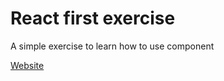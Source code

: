 # React first exercise

A simple exercise to learn how to use component

[Website](https://the-job-board-react-exercise.netlify.app/)
